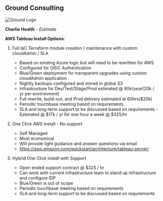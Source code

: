 ## Ground Consulting

![Ground Logo](http://www.groundfoundation.org/logoblk.gif)

**Charlie Health** - *Estimate*

**AWS Tableau Install Options**:

1. Full IaC Terraform module creation / maintenance with custom cloudAdmin / SLA
	- Based on existing Azure logic but will need to be rewritten for AWS
	- Configured for OIDC Authentication
	- Blue/Green deployment for transparent upgrades using custom cloudAdmin application
	- Nightly backups configured and stored in global S3
	- Infrastructure for Dev/Test/Stage/Prod estimated @ $80k / year ($20k / yr per environment)
	- Full rewrite, build-out, and Prod delivery estimated at 60hrs($20k)
	- Periodic touchbase meeting based on requirements
	- SLA and long-term support to be discussed based on requirements - Estimated @ $17k / yr for one hour a week @ $325/hr

2. One Click AWS install - No support
	- Self Managed
	- Most economical
	- Will provide light guidance and answer questions via email
	- https://aws.amazon.com/quickstart/architecture/tableau-server/

3. Hybrid One Click install with Support
	- Open ended support contract @ $325 / hr
	- Can work with current infrastructure team to stand up infrastructure and configure IDP
	- Blue/Green is out of scope
	- Periodic touchbase meeting based on requirements
	- SLA and long-term support to be discussed based on requirements
	
